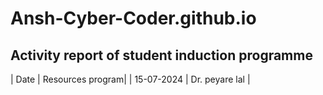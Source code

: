 # Ansh-Cyber-Coder.github.io
## Activity report of student induction programme 
| Date | Resources program| 
| 15-07-2024 | Dr. peyare lal |

